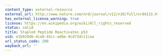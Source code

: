```yaml
---
content_type: external-resource
external_url: http://www.nature.com/nrd/journal/v12/n10/full/nrd4133.html
has_external_license_warning: true
license: https://en.wikipedia.org/wiki/All_rights_reserved
status: valid
title: Stapled Peptide Reactivates p53
uid: e3b929d6-dca8-45cc-ad6e-9cd73dc11caa
url_status_code: 200
wayback_url: ''
---
```

